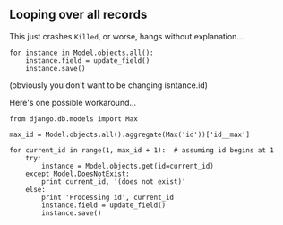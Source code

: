 ## Looping over all records

This just crashes `Killed`, or worse, hangs without explanation...

    for instance in Model.objects.all():
        instance.field = update_field()
        instance.save()
        
(obviously you don't want to be changing isntance.id)

Here's one possible workaround...

    from django.db.models import Max
  
    max_id = Model.objects.all().aggregate(Max('id'))['id__max']

    for current_id in range(1, max_id + 1):  # assuming id begins at 1
        try:
            instance = Model.objects.get(id=current_id)
        except Model.DoesNotExist:
            print current_id, '(does not exist)'
        else:
            print 'Processing id', current_id
            instance.field = update_field()
            instance.save()
